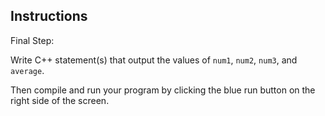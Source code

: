 ## Instructions
Final Step:

Write C++ statement(s) that output the values of `num1`, `num2`, `num3`, and `average`.

Then compile and run your program by clicking the blue run button on the right side of the screen.

